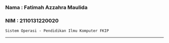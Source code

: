 ### Nama : Fatimah Azzahra Maulida

### NIM : 2110131220020

`Sistem Operasi - Pendidikan Ilmu Komputer FKIP`

---